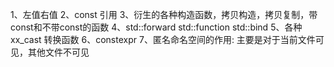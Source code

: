 1、左值右值
2、const 引用
3、衍生的各种构造函数，拷贝构造，拷贝复制，带const和不带const的函数
4、std::forward std::function std::bind
5、各种xx_cast 转换函数
6、constexpr
7、匿名命名空间的作用: 主要是对于当前文件可见，其他文件不可见